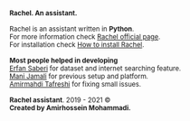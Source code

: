<small>
    <b>Rachel. An assistant.</b>
    <br><br>
    Rachel is an assistant written in <b>Python</b>.
    <br>
    For more information check <a href="https://rachel.neotrinost.ir">Rachel official page</a>.
    <br>
    For installation check <a href="https://rachel.neotrinost.ir">How to install Rachel</a>.
    <br><br>
    <b>Most people helped in developing</b>
    <br>
    <a href="https://github.com/erfansaberi">Erfan Saberi</a> for dataset and internet searching feature.
    <br>
    <a href="https://github.com/manijamali2003">Mani Jamali</a> for previous setup and platform.
    <br>
    <a href="https://github.com/mr-tafreshi">Amirmahdi Tafreshi</a> for fixing small issues.
    <br><br>
    <b>Rachel assistant</b>. 2019 - 2021 &copy;
    <br>
    <b>Created by Amirhossein Mohammadi.</b>
</small>